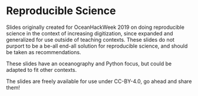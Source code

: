 # Reproducible Science

Slides originally created for OceanHackWeek 2019 on doing reproducible science in the context of increasing digitization, since expanded and generalized for use outside of teaching contexts. These slides do not purport to be a be-all end-all solution for reproducible science, and should be taken as recommendations.

These slides have an oceanography and Python focus, but could be adapted to fit other contexts.

The slides are freely available for use under CC-BY-4.0, go ahead and share them!
